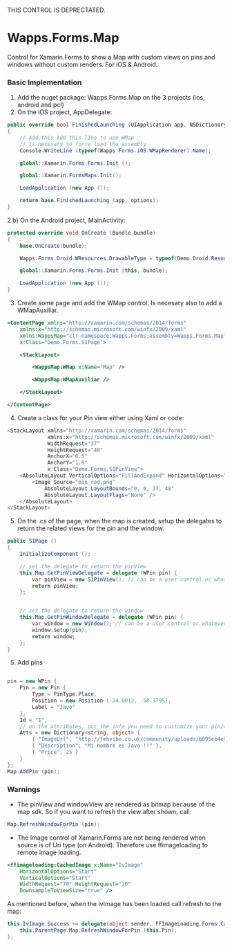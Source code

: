 THIS CONTROL IS DEPRECTATED.

# Wapps.Forms.Map
Control for Xamarin.Forms to show a Map with custom views on pins and windows without custom renders. For iOS &amp; Android.



### Basic Implementation
1) Add the nuget package: Wapps.Forms.Map on the 3 projects (ios, android and pcl)
2) On the iOS project, AppDelegate:
```c#
public override bool FinishedLaunching (UIApplication app, NSDictionary options)
{
	// Add this Add this line to use WMap
	// Is necesary to force load the assembly
	Console.WriteLine (typeof(Wapps.Forms.iOS.WMapRenderer).Name);

	global::Xamarin.Forms.Forms.Init ();

	global::Xamarin.FormsMaps.Init();

	LoadApplication (new App ());

	return base.FinishedLaunching (app, options);
}
```
2.b) On the Android project, MainActivity:
```c#
protected override void OnCreate (Bundle bundle)
{
	base.OnCreate(bundle);

	Wapps.Forms.Droid.WResources.DrawableType = typeof(Demo.Droid.Resource.Drawable);

	global::Xamarin.Forms.Forms.Init (this, bundle);

	LoadApplication (new App ());
}
```

3) Create some page and add the WMap control. Is necesary also to add a WMapAuxiliar.

```xml
<ContentPage xmlns="http://xamarin.com/schemas/2014/forms"
	xmlns:x="http://schemas.microsoft.com/winfx/2009/xaml"
	xmlns:WappsMap="clr-namespace:Wapps.Forms;assembly=Wapps.Forms.Map"
	x:Class="Demo.Forms.S1Page">

 	<StackLayout>

 		<WappsMap:WMap x:Name="Map" />

 		<WappsMap:WMapAuxiliar />

 	</StackLayout>

</ContentPage>
```

4) Create a class for your Pin view either using Xaml or code:
```c#
<StackLayout xmlns="http://xamarin.com/schemas/2014/forms" 
			 xmlns:x="http://schemas.microsoft.com/winfx/2009/xaml" 
			 WidthRequest="37" 
			 HeightRequest="48"
			 AnchorX="0.5"
			 AnchorY="1.0"
			 x:Class="Demo.Forms.S1PinView">
	<AbsoluteLayout VerticalOptions="FillAndExpand" HorizontalOptions="FillAndExpand">
		<Image Source="pin_red.png" 
			AbsoluteLayout.LayoutBounds="0, 0, 37, 48"
			AbsoluteLayout.LayoutFlags="None" />
	</AbsoluteLayout>
</StackLayout>
```

5) On the .cs of the page, when the map is created, setup the delegates to return the related views for the pin and the window.

```c#
public S1Page ()
{
	InitializeComponent ();

	// set the delegate to return the pinView
	this.Map.GetPinViewDelegate = delegate (WPin pin) {
		var pinView = new S1PinView(); // can be a user control or whatever
		return pinView;
	};


	// set the delegate to return the window
	this.Map.GetPinWindowDelegate = delegate (WPin pin) {
		var window = new Window(); // can be a user control or whatever
		window.Setup(pin);
		return window;
	};			
}
```

5) Add pins
```c#

pin = new WPin {
	Pin = new Pin {
		Type = PinType.Place,
		Position = new Position (-34.6013, -58.3795),
		Label = "Javo"
	},
	Id = "1",
	// on the attributes, put the info you need to customize your pin/window
	Atts = new Dictionary<string, object> {
		{ "ImageUrl", "http://fmhvibe.co.uk/community/uploads/b095eb4e9b8fae5afef6fa79a509a1ab.jpg" },
		{ "Description", "Mi nombre es Javo !!" },
		{ "Price", 25 }
	}
};
Map.AddPin (pin);

```

### Warnings
* The pinView and windowView are rendered as bitmap because of the map sdk. So if you want to refresh the view after shown, call: 
```c#
Map.RefreshWindowForPin (pin);
```
* The Image control of Xamarin.Forms are not being rendered when source is of Uri type (on Android). Therefore use ffimageloading to remote image loading.

```xml
<ffimageloading:CachedImage x:Name="IvImage"
	HorizontalOptions="Start" 
	VerticalOptions="Start"
	WidthRequest="70" HeightRequest="70"
	DownsampleToViewSize="true" />
```
As mentioned before, when the ivImage has been loaded call refresh to the map:
```c#
this.IvImage.Success += delegate(object sender, FFImageLoading.Forms.CachedImageEvents.SuccessEventArgs e) {
	this.ParentPage.Map.RefreshWindowForPin (this.Pin);
};
```
